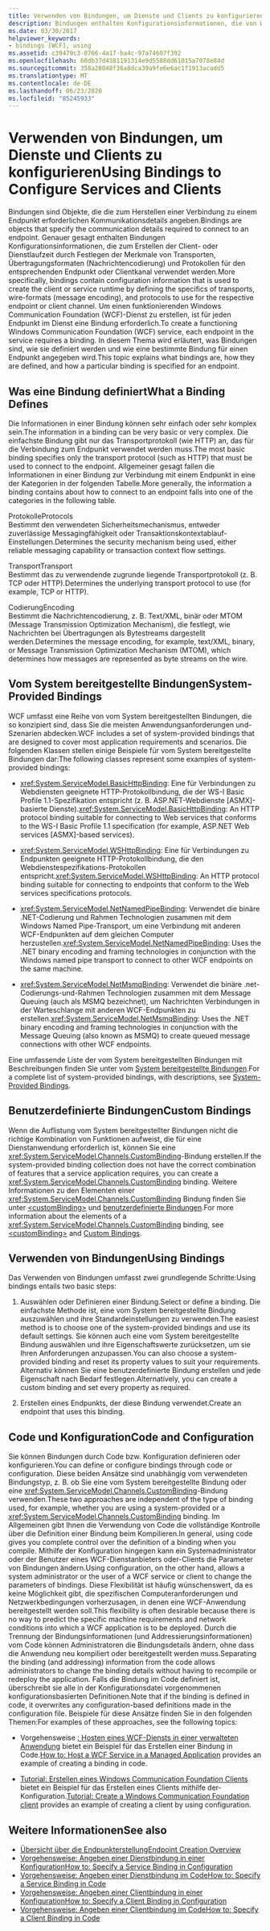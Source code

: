```yaml
---
title: Verwenden von Bindungen, um Dienste und Clients zu konfigurieren
description: Bindungen enthalten Konfigurationsinformationen, die von WFC-Clients oder-Diensten verwendet werden. Erfahren Sie, wie Sie Bindungen definieren und eine Bindung für einen Dienst Endpunkt angeben.
ms.date: 03/30/2017
helpviewer_keywords:
- bindings [WCF], using
ms.assetid: c39479c3-0766-4a17-ba4c-97a74607f392
ms.openlocfilehash: 60db37d4381191314e9d5588dd61015a7078e84d
ms.sourcegitcommit: 358a28048f36a8dca39a9fe6e6ac1f1913acadd5
ms.translationtype: MT
ms.contentlocale: de-DE
ms.lasthandoff: 06/23/2020
ms.locfileid: "85245933"
---
```

# <a name="using-bindings-to-configure-services-and-clients"></a><span data-ttu-id="6fdca-104">Verwenden von Bindungen, um Dienste und Clients zu konfigurieren</span><span class="sxs-lookup"><span data-stu-id="6fdca-104">Using Bindings to Configure Services and Clients</span></span>
<span data-ttu-id="6fdca-105">Bindungen sind Objekte, die die zum Herstellen einer Verbindung zu einem Endpunkt erforderlichen Kommunikationsdetails angeben.</span><span class="sxs-lookup"><span data-stu-id="6fdca-105">Bindings are objects that specify the communication details required to connect to an endpoint.</span></span> <span data-ttu-id="6fdca-106">Genauer gesagt enthalten Bindungen Konfigurationsinformationen, die zum Erstellen der Client- oder Dienstlaufzeit durch Festlegen der Merkmale von Transporten, Übertragungsformaten (Nachrichtencodierung) und Protokollen für den entsprechenden Endpunkt oder Clientkanal verwendet werden.</span><span class="sxs-lookup"><span data-stu-id="6fdca-106">More specifically, bindings contain configuration information that is used to create the client or service runtime by defining the specifics of transports, wire-formats (message encoding), and protocols to use for the respective endpoint or client channel.</span></span> <span data-ttu-id="6fdca-107">Um einen funktionierenden Windows Communication Foundation (WCF)-Dienst zu erstellen, ist für jeden Endpunkt im Dienst eine Bindung erforderlich.</span><span class="sxs-lookup"><span data-stu-id="6fdca-107">To create a functioning Windows Communication Foundation (WCF) service, each endpoint in the service requires a binding.</span></span> <span data-ttu-id="6fdca-108">In diesem Thema wird erläutert, was Bindungen sind, wie sie definiert werden und wie eine bestimmte Bindung für einen Endpunkt angegeben wird.</span><span class="sxs-lookup"><span data-stu-id="6fdca-108">This topic explains what bindings are, how they are defined, and how a particular binding is specified for an endpoint.</span></span>  
  
## <a name="what-a-binding-defines"></a><span data-ttu-id="6fdca-109">Was eine Bindung definiert</span><span class="sxs-lookup"><span data-stu-id="6fdca-109">What a Binding Defines</span></span>  
 <span data-ttu-id="6fdca-110">Die Informationen in einer Bindung können sehr einfach oder sehr komplex sein.</span><span class="sxs-lookup"><span data-stu-id="6fdca-110">The information in a binding can be very basic or very complex.</span></span> <span data-ttu-id="6fdca-111">Die einfachste Bindung gibt nur das Transportprotokoll (wie HTTP) an, das für die Verbindung zum Endpunkt verwendet werden muss.</span><span class="sxs-lookup"><span data-stu-id="6fdca-111">The most basic binding specifies only the transport protocol (such as HTTP) that must be used to connect to the endpoint.</span></span> <span data-ttu-id="6fdca-112">Allgemeiner gesagt fallen die Informationen in einer Bindung zur Verbindung mit einem Endpunkt in eine der Kategorien in der folgenden Tabelle.</span><span class="sxs-lookup"><span data-stu-id="6fdca-112">More generally, the information a binding contains about how to connect to an endpoint falls into one of the categories in the following table.</span></span>  
  
 <span data-ttu-id="6fdca-113">Protokolle</span><span class="sxs-lookup"><span data-stu-id="6fdca-113">Protocols</span></span>  
 <span data-ttu-id="6fdca-114">Bestimmt den verwendeten Sicherheitsmechanismus, entweder zuverlässige Messagingfähigkeit oder Transaktionskontextablauf-Einstellungen.</span><span class="sxs-lookup"><span data-stu-id="6fdca-114">Determines the security mechanism being used, either reliable messaging capability or transaction context flow settings.</span></span>  
  
 <span data-ttu-id="6fdca-115">Transport</span><span class="sxs-lookup"><span data-stu-id="6fdca-115">Transport</span></span>  
 <span data-ttu-id="6fdca-116">Bestimmt das zu verwendende zugrunde liegende Transportprotokoll (z. B. TCP oder HTTP).</span><span class="sxs-lookup"><span data-stu-id="6fdca-116">Determines the underlying transport protocol to use (for example, TCP or HTTP).</span></span>  
  
 <span data-ttu-id="6fdca-117">Codierung</span><span class="sxs-lookup"><span data-stu-id="6fdca-117">Encoding</span></span>  
 <span data-ttu-id="6fdca-118">Bestimmt die Nachrichtencodierung, z. B. Text/XML, binär oder MTOM (Message Transmission Optimization Mechanism), die festlegt, wie Nachrichten bei Übertragungen als Bytestreams dargestellt werden.</span><span class="sxs-lookup"><span data-stu-id="6fdca-118">Determines the message encoding, for example, text/XML, binary, or Message Transmission Optimization Mechanism (MTOM), which determines how messages are represented as byte streams on the wire.</span></span>  
  
## <a name="system-provided-bindings"></a><span data-ttu-id="6fdca-119">Vom System bereitgestellte Bindungen</span><span class="sxs-lookup"><span data-stu-id="6fdca-119">System-Provided Bindings</span></span>  
 <span data-ttu-id="6fdca-120">WCF umfasst eine Reihe von vom System bereitgestellten Bindungen, die so konzipiert sind, dass Sie die meisten Anwendungsanforderungen und-Szenarien abdecken.</span><span class="sxs-lookup"><span data-stu-id="6fdca-120">WCF includes a set of system-provided bindings that are designed to cover most application requirements and scenarios.</span></span> <span data-ttu-id="6fdca-121">Die folgenden Klassen stellen einige Beispiele für vom System bereitgestellte Bindungen dar:</span><span class="sxs-lookup"><span data-stu-id="6fdca-121">The following classes represent some examples of system-provided bindings:</span></span>  
  
- <span data-ttu-id="6fdca-122"><xref:System.ServiceModel.BasicHttpBinding>: Eine für Verbindungen zu Webdiensten geeignete HTTP-Protokollbindung, die der WS-I Basic Profile 1.1-Spezifikation entspricht (z. B. ASP.NET-Webdienste [ASMX]-basierte Dienste).</span><span class="sxs-lookup"><span data-stu-id="6fdca-122"><xref:System.ServiceModel.BasicHttpBinding>: An HTTP protocol binding suitable for connecting to Web services that conforms to the WS-I Basic Profile 1.1 specification (for example, ASP.NET Web services [ASMX]-based services).</span></span>  
  
- <span data-ttu-id="6fdca-123"><xref:System.ServiceModel.WSHttpBinding>: Eine für Verbindungen zu Endpunkten geeignete HTTP-Protokollbindung, die den Webdienstespezifikations-Protokollen entspricht.</span><span class="sxs-lookup"><span data-stu-id="6fdca-123"><xref:System.ServiceModel.WSHttpBinding>: An HTTP protocol binding suitable for connecting to endpoints that conform to the Web services specifications protocols.</span></span>  
  
- <span data-ttu-id="6fdca-124"><xref:System.ServiceModel.NetNamedPipeBinding>: Verwendet die binäre .NET-Codierung und Rahmen Technologien zusammen mit dem Windows Named Pipe-Transport, um eine Verbindung mit anderen WCF-Endpunkten auf dem gleichen Computer herzustellen.</span><span class="sxs-lookup"><span data-stu-id="6fdca-124"><xref:System.ServiceModel.NetNamedPipeBinding>: Uses the .NET binary encoding and framing technologies in conjunction with the Windows named pipe transport to connect to other WCF endpoints on the same machine.</span></span>  
  
- <span data-ttu-id="6fdca-125"><xref:System.ServiceModel.NetMsmqBinding>: Verwendet die binäre .net-Codierungs-und-Rahmen Technologien zusammen mit dem Message Queuing (auch als MSMQ bezeichnet), um Nachrichten Verbindungen in der Warteschlange mit anderen WCF-Endpunkten zu erstellen.</span><span class="sxs-lookup"><span data-stu-id="6fdca-125"><xref:System.ServiceModel.NetMsmqBinding>: Uses the .NET binary encoding and framing technologies in conjunction with the Message Queuing (also known as MSMQ) to create queued message connections with other WCF endpoints.</span></span>  
  
 <span data-ttu-id="6fdca-126">Eine umfassende Liste der vom System bereitgestellten Bindungen mit Beschreibungen finden Sie unter vom [System bereitgestellte Bindungen](system-provided-bindings.md).</span><span class="sxs-lookup"><span data-stu-id="6fdca-126">For a complete list of system-provided bindings, with descriptions, see [System-Provided Bindings](system-provided-bindings.md).</span></span>  
  
## <a name="custom-bindings"></a><span data-ttu-id="6fdca-127">Benutzerdefinierte Bindungen</span><span class="sxs-lookup"><span data-stu-id="6fdca-127">Custom Bindings</span></span>  
 <span data-ttu-id="6fdca-128">Wenn die Auflistung vom System bereitgestellter Bindungen nicht die richtige Kombination von Funktionen aufweist, die für eine Dienstanwendung erforderlich ist, können Sie eine <xref:System.ServiceModel.Channels.CustomBinding>-Bindung erstellen.</span><span class="sxs-lookup"><span data-stu-id="6fdca-128">If the system-provided binding collection does not have the correct combination of features that a service application requires, you can create a <xref:System.ServiceModel.Channels.CustomBinding> binding.</span></span> <span data-ttu-id="6fdca-129">Weitere Informationen zu den Elementen einer <xref:System.ServiceModel.Channels.CustomBinding> Bindung finden Sie unter [\<customBinding>](../configure-apps/file-schema/wcf/custombinding.md) und [benutzerdefinierte Bindungen](./extending/custom-bindings.md).</span><span class="sxs-lookup"><span data-stu-id="6fdca-129">For more information about the elements of a <xref:System.ServiceModel.Channels.CustomBinding> binding, see [\<customBinding>](../configure-apps/file-schema/wcf/custombinding.md) and [Custom Bindings](./extending/custom-bindings.md).</span></span>  
  
## <a name="using-bindings"></a><span data-ttu-id="6fdca-130">Verwenden von Bindungen</span><span class="sxs-lookup"><span data-stu-id="6fdca-130">Using Bindings</span></span>  
 <span data-ttu-id="6fdca-131">Das Verwenden von Bindungen umfasst zwei grundlegende Schritte:</span><span class="sxs-lookup"><span data-stu-id="6fdca-131">Using bindings entails two basic steps:</span></span>  
  
1. <span data-ttu-id="6fdca-132">Auswählen oder Definieren einer Bindung.</span><span class="sxs-lookup"><span data-stu-id="6fdca-132">Select or define a binding.</span></span> <span data-ttu-id="6fdca-133">Die einfachste Methode ist, eine vom System bereitgestellte Bindung auszuwählen und ihre Standardeinstellungen zu verwenden.</span><span class="sxs-lookup"><span data-stu-id="6fdca-133">The easiest method is to choose one of the system-provided bindings and use its default settings.</span></span> <span data-ttu-id="6fdca-134">Sie können auch eine vom System bereitgestellte Bindung auswählen und ihre Eigenschaftswerte zurücksetzen, um sie Ihren Anforderungen anzupassen.</span><span class="sxs-lookup"><span data-stu-id="6fdca-134">You can also choose a system-provided binding and reset its property values to suit your requirements.</span></span> <span data-ttu-id="6fdca-135">Alternativ können Sie eine benutzerdefinierte Bindung erstellen und jede Eigenschaft nach Bedarf festlegen.</span><span class="sxs-lookup"><span data-stu-id="6fdca-135">Alternatively, you can create a custom binding and set every property as required.</span></span>  
  
2. <span data-ttu-id="6fdca-136">Erstellen eines Endpunkts, der diese Bindung verwendet.</span><span class="sxs-lookup"><span data-stu-id="6fdca-136">Create an endpoint that uses this binding.</span></span>  
  
## <a name="code-and-configuration"></a><span data-ttu-id="6fdca-137">Code und Konfiguration</span><span class="sxs-lookup"><span data-stu-id="6fdca-137">Code and Configuration</span></span>  
 <span data-ttu-id="6fdca-138">Sie können Bindungen durch Code bzw. Konfiguration definieren oder konfigurieren.</span><span class="sxs-lookup"><span data-stu-id="6fdca-138">You can define or configure bindings through code or configuration.</span></span> <span data-ttu-id="6fdca-139">Diese beiden Ansätze sind unabhängig vom verwendeten Bindungstyp, z. B. ob Sie eine vom System bereitgestellte Bindung oder eine <xref:System.ServiceModel.Channels.CustomBinding>-Bindung verwenden.</span><span class="sxs-lookup"><span data-stu-id="6fdca-139">These two approaches are independent of the type of binding used, for example, whether you are using a system-provided or a <xref:System.ServiceModel.Channels.CustomBinding> binding.</span></span> <span data-ttu-id="6fdca-140">Im Allgemeinen gibt Ihnen die Verwendung von Code die vollständige Kontrolle über die Definition einer Bindung beim Kompilieren.</span><span class="sxs-lookup"><span data-stu-id="6fdca-140">In general, using code gives you complete control over the definition of a binding when you compile.</span></span> <span data-ttu-id="6fdca-141">Mithilfe der Konfiguration hingegen kann ein Systemadministrator oder der Benutzer eines WCF-Dienstanbieters oder-Clients die Parameter von Bindungen ändern.</span><span class="sxs-lookup"><span data-stu-id="6fdca-141">Using configuration, on the other hand, allows a system administrator or the user of a WCF service or client to change the parameters of bindings.</span></span> <span data-ttu-id="6fdca-142">Diese Flexibilität ist häufig wünschenswert, da es keine Möglichkeit gibt, die spezifischen Computeranforderungen und Netzwerkbedingungen vorherzusagen, in denen eine WCF-Anwendung bereitgestellt werden soll.</span><span class="sxs-lookup"><span data-stu-id="6fdca-142">This flexibility is often desirable because there is no way to predict the specific machine requirements and network conditions into which a WCF application is to be deployed.</span></span> <span data-ttu-id="6fdca-143">Durch die Trennung der Bindungsinformationen (und Addressierungsinformationen) vom Code können Administratoren die Bindungsdetails ändern, ohne dass die Anwendung neu kompiliert oder bereitgestellt werden muss.</span><span class="sxs-lookup"><span data-stu-id="6fdca-143">Separating the binding (and addressing) information from the code allows administrators to change the binding details without having to recompile or redeploy the application.</span></span> <span data-ttu-id="6fdca-144">Falls die Bindung im Code definiert ist, überschreibt sie alle in der Konfigurationsdatei vorgenommenen konfigurationsbasierten Definitionen.</span><span class="sxs-lookup"><span data-stu-id="6fdca-144">Note that if the binding is defined in code, it overwrites any configuration-based definitions made in the configuration file.</span></span> <span data-ttu-id="6fdca-145">Beispiele für diese Ansätze finden Sie in den folgenden Themen:</span><span class="sxs-lookup"><span data-stu-id="6fdca-145">For examples of these approaches, see the following topics:</span></span>  
  
- <span data-ttu-id="6fdca-146">Vorgehensweise [: Hosten eines WCF-Diensts in einer verwalteten Anwendung](how-to-host-a-wcf-service-in-a-managed-application.md) bietet ein Beispiel für das Erstellen einer Bindung in Code.</span><span class="sxs-lookup"><span data-stu-id="6fdca-146">[How to: Host a WCF Service in a Managed Application](how-to-host-a-wcf-service-in-a-managed-application.md) provides an example of creating a binding in code.</span></span>  
  
- <span data-ttu-id="6fdca-147">[Tutorial: Erstellen eines Windows Communication Foundation Clients](how-to-create-a-wcf-client.md) bietet ein Beispiel für das Erstellen eines Clients mithilfe der-Konfiguration.</span><span class="sxs-lookup"><span data-stu-id="6fdca-147">[Tutorial: Create a Windows Communication Foundation client](how-to-create-a-wcf-client.md) provides an example of creating a client by using configuration.</span></span>  
  
## <a name="see-also"></a><span data-ttu-id="6fdca-148">Weitere Informationen</span><span class="sxs-lookup"><span data-stu-id="6fdca-148">See also</span></span>

- [<span data-ttu-id="6fdca-149">Übersicht über die Endpunkterstellung</span><span class="sxs-lookup"><span data-stu-id="6fdca-149">Endpoint Creation Overview</span></span>](endpoint-creation-overview.md)
- [<span data-ttu-id="6fdca-150">Vorgehensweise: Angeben einer Dienstbindung in einer Konfiguration</span><span class="sxs-lookup"><span data-stu-id="6fdca-150">How to: Specify a Service Binding in Configuration</span></span>](how-to-specify-a-service-binding-in-configuration.md)
- [<span data-ttu-id="6fdca-151">Vorgehensweise: Angeben einer Dienstbindung im Code</span><span class="sxs-lookup"><span data-stu-id="6fdca-151">How to: Specify a Service Binding in Code</span></span>](how-to-specify-a-service-binding-in-code.md)
- [<span data-ttu-id="6fdca-152">Vorgehensweise: Angeben einer Clientbindung in einer Konfiguration</span><span class="sxs-lookup"><span data-stu-id="6fdca-152">How to: Specify a Client Binding in Configuration</span></span>](how-to-specify-a-client-binding-in-configuration.md)
- [<span data-ttu-id="6fdca-153">Vorgehensweise: Angeben einer Clientbindung im Code</span><span class="sxs-lookup"><span data-stu-id="6fdca-153">How to: Specify a Client Binding in Code</span></span>](how-to-specify-a-client-binding-in-code.md)
